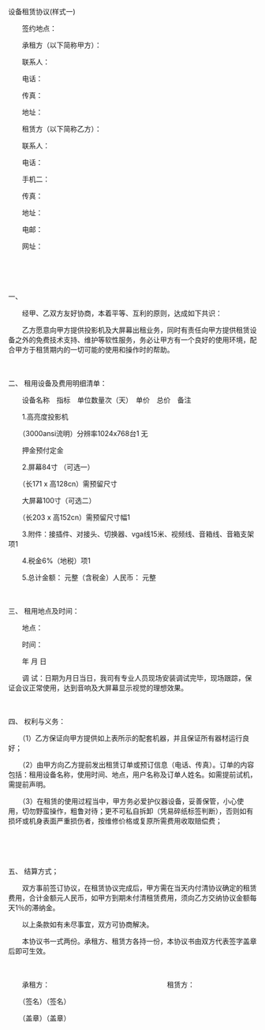 



设备租赁协议(样式一)



 

　　签约地点：　　

　　承租方（以下简称甲方）：

　　联系人：

　　电话：

　　传真：

　　地址：　　

　　租赁方（以下简称乙方）：

　　联系人： 

　　电话：　　　　　　

　　手机二：

　　传真：

　　地址：

　　电邮：

　　网址：

　　

　　

一、


　　经甲、乙双方友好协商，本着平等、互利的原则，达成如下共识：

　　乙方愿意向甲方提供投影机及大屏幕出租业务，同时有责任向甲方提供租赁设备之外的免费技术支持、维护等软性服务，务必让甲方有一个良好的使用环境，配合甲方于租赁期内的一切可能的使用和操作时的帮助。

　　

二、
租用设备及费用明细清单：　　

　　设备名称　指标　单位数量次（天）　单价　总价　备注

　　1.高亮度投影机

　　（3000ansi流明）分辨率1024x768台1 无

　　押金预付定金 

　　2.屏幕84寸 （可选一）

　　（长171 x 高128cn）需预留尺寸

　　大屏幕100寸（可选二）

　　（长203 x 高152cn）需预留尺寸幅1 

　　3.附件：接插件、对接头、切换器、vga线15米、视频线、音箱线、音箱支架项1 

　　4.税金6%（地税）项1 

　　5.总计金额： 元整（含税金）人民币： 元整

　　

三、
租用地点及时间：

　　地点：

　　时间：

　　年 月 日

　　调 试：日期为月日当日，我司有专业人员现场安装调试完毕，现场跟踪，保证会议正常使用，达到音响及大屏幕显示视觉的理想效果。

　　

四、
权利与义务：

　　（1）乙方保证向甲方提供如上表所示的配套机器，并且保证所有器材运行良好；

　　（2）由甲方向乙方提前发出租赁订单或预订信息（电话、传真）。订单的内容包括：租用设备名称，使用时间、地点，用户名称及订单人姓名。如需提前试机，需提前声明。

　　（3）在租赁的使用过程当中，甲方务必爱护仪器设备，妥善保管，小心使用，切勿野蛮操作，粗鲁对待；更不可私自拆卸（凭易碎纸标签判断），否则如有损坏或机身表面严重损伤者，按维修价格或复原所需费用收取赔偿费；

　　

　　

五、
结算方式；

　　双方事前签订协议，在租赁协议完成后，甲方需在当天内付清协议确定的租赁费用，合计金额元人民币，如甲方到期未付清租赁费用，须向乙方交纳协议金额每天1％的滞纳金。　　

　　以上条款如有未尽事宜，双方可协商解决。　　

　　本协议书一式两份。承租方、租赁方各持一份，本协议书由双方代表签字盖章后即可生效。　　

　　

　　承租方：　　　　　　　　　　　　　　　　　租赁方：　　

　　（签名）（签名） 　　

　　（盖章）（盖章）